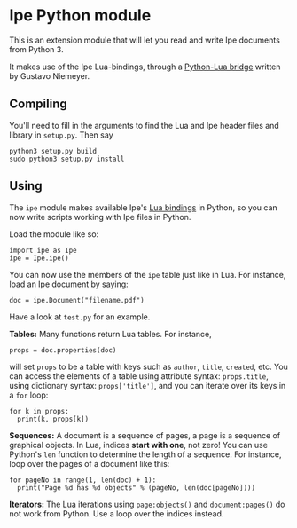 # Ipe Python module

This is an extension module that will let you read and write Ipe
documents from Python 3.

It makes use of the Ipe Lua-bindings, through a [Python-Lua
bridge](http://labix.org/lunatic-python) written by Gustavo Niemeyer.

## Compiling

You'll need to fill in the arguments to find the Lua and Ipe header
files and library in `setup.py`.  Then say
```
python3 setup.py build
sudo python3 setup.py install
```

## Using

The `ipe` module makes available Ipe's [Lua
bindings](http://ipe.otfried.org/manual/lua.html) in Python, so you
can now write scripts working with Ipe files in Python.

Load the module like so:
```
import ipe as Ipe
ipe = Ipe.ipe()
```

You can now use the members of the `ipe` table just like in Lua. For
instance, load an Ipe document by saying:
```
doc = ipe.Document("filename.pdf")
```

Have a look at `test.py` for an example.


**Tables:** Many functions return Lua tables.  For instance,
```
props = doc.properties(doc)
```
will set `props` to be a table with keys such as `author`,
`title`, `created`, etc.   You can access the elements of a table
using attribute syntax: `props.title`, using dictionary syntax:
`props['title']`, and you can iterate over its keys in a `for` loop:
```
for k in props:
  print(k, props[k])
```

**Sequences:** A document is a sequence of pages, a page is a sequence
of graphical objects.  In Lua, indices **start with one**, not zero!
You can use Python's `len` function to determine the length of a
sequence.  For instance, loop over the pages of a document like this:
```
for pageNo in range(1, len(doc) + 1):
  print("Page %d has %d objects" % (pageNo, len(doc[pageNo])))
```

**Iterators:** The Lua iterations using `page:objects()` and
`document:pages()` do not work from Python.  Use a loop over the
indices instead.